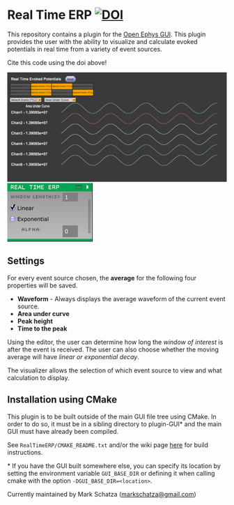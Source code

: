 # Real Time ERP [![DOI](https://zenodo.org/badge/234098259.svg)](https://zenodo.org/badge/latestdoi/234098259)
This repository contains a plugin for the [Open Ephys GUI](https://github.com/open-ephys/plugin-GUI). This plugin provides the user with the ability to visualize and calculate evoked potentials in real time from a variety of event sources. 

Cite this code using the doi above!

![Canvas](canvas.PNG)
![Editor](editor.PNG)

## Settings
For every event source chosen, the **average** for the following four properties will be saved. 
- **Waveform** - Always displays the average waveform of the current event source.
- **Area under curve**
- **Peak height** 
- **Time to the peak** 

Using the editor, the user can determine how long the *window of interest* is after the event is received. The user can also choose whether the moving average will have *linear or exponential decay*. 

The visualizer allows the selection of which event source to view and what calculation to display.


## Installation using CMake

This plugin is to be built outside of the main GUI file tree using CMake. In order to do so, it must be in a sibling directory to plugin-GUI\* and the main GUI must have already been compiled.

See `RealTimeERP/CMAKE_README.txt` and/or the wiki page [here](https://open-ephys.atlassian.net/wiki/spaces/OEW/pages/1259110401/Plugin+CMake+Builds) for build instructions.

\* If you have the GUI built somewhere else, you can specify its location by setting the environment variable `GUI_BASE_DIR` or defining it when calling cmake with the option `-DGUI_BASE_DIR=<location>`.


Currently maintained by Mark Schatza (markschatza@gmail.com)

